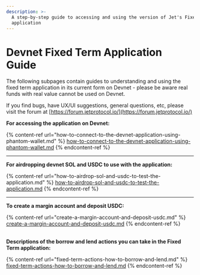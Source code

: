 ```yaml
---
description: >-
  A step-by-step guide to accessing and using the version of Jet's Fixed Term
  application
---
```


# Devnet Fixed Term Application Guide

The following subpages contain guides to understanding and using the fixed term application in its current form on Devnet - please be aware real funds with real value cannot be used on Devnet.

If you find bugs, have UX/UI suggestions, general questions, etc, please visit the forum at [https://forum.jetprotocol.io/](https://forum.jetprotocol.io/)



**For accessing the application on Devnet:**

{% content-ref url="how-to-connect-to-the-devnet-application-using-phantom-wallet.md" %}
[how-to-connect-to-the-devnet-application-using-phantom-wallet.md](how-to-connect-to-the-devnet-application-using-phantom-wallet.md)
{% endcontent-ref %}

****

**For airdropping devnet SOL and USDC to use with the application:**

{% content-ref url="how-to-airdrop-sol-and-usdc-to-test-the-application.md" %}
[how-to-airdrop-sol-and-usdc-to-test-the-application.md](how-to-airdrop-sol-and-usdc-to-test-the-application.md)
{% endcontent-ref %}

****

**To create a margin account and deposit USDC:**

{% content-ref url="create-a-margin-account-and-deposit-usdc.md" %}
[create-a-margin-account-and-deposit-usdc.md](create-a-margin-account-and-deposit-usdc.md)
{% endcontent-ref %}

\
**Descriptions of the borrow and lend actions you can take in the Fixed Term application:**

{% content-ref url="fixed-term-actions-how-to-borrow-and-lend.md" %}
[fixed-term-actions-how-to-borrow-and-lend.md](fixed-term-actions-how-to-borrow-and-lend.md)
{% endcontent-ref %}
